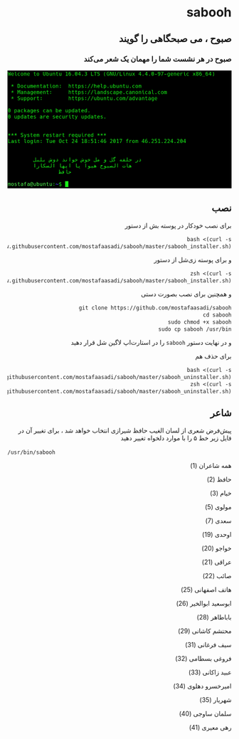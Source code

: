 <div dir="rtl">

# sabooh
## صبوح ، می صبحگاهی را گویند
### صبوح در هر نشست شما را مهمان یک شعر می‌کند
![screenshot](screenshot.png)

## نصب
برای نصب خودکار در پوسته بش از دستور 
```
bash <(curl -s https://raw.githubusercontent.com/mostafaasadi/sabooh/master/sabooh_installer.sh)
```
و برای پوسته زی‌شل از دستور 
```
zsh <(curl -s https://raw.githubusercontent.com/mostafaasadi/sabooh/master/sabooh_installer.sh)
```
و همچنین برای نصب بصورت دستی
```
git clone https://github.com/mostafaasadi/sabooh
cd sabooh 
sudo chmod +x sabooh
sudo cp sabooh /usr/bin
```
و در نهایت دستور `sabooh` را در استارت‌اپ لاگین شل قرار دهید
 
 برای حذف هم
```
bash <(curl -s https://raw.githubusercontent.com/mostafaasadi/sabooh/master/sabooh_uninstaller.sh)
zsh <(curl -s https://raw.githubusercontent.com/mostafaasadi/sabooh/master/sabooh_uninstaller.sh)
```

## شاعر
پیش‌فرض شعری از لسان الغیب حافظ شیرازی انتخاب خواهد شد ، برای تغییر آن در فایل زیر خط ۵ را با موارد دلخواه تغییر دهید
<div dir="ltr">
 
`/usr/bin/sabooh`

</div>

همه شاعران (1)

حافظ (2)

خیام (3)

مولوی (5)

سعدی (7)

اوحدی (19)

خواجو (20)

عراقی (21)

صائب (22)

هاتف اصفهانی (25)

ابوسعید ابوالخیر (26)

باباطاهر (28)

محتشم کاشانی (29)

سیف فرغانی (31)

فروغی بسطامی (32)

عبید زاکانی (33)

امیرخسرو دهلوی (34)

شهریار (35)

سلمان ساوجی (40)

رهی معیری (41)
 </div>
